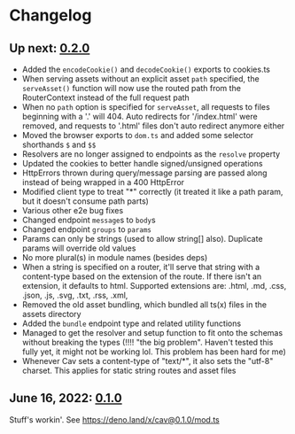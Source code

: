 # Changelog

## Up next: [0.2.0](https://deno.land/x/cav@0.2.0)

- Added the `encodeCookie()` and `decodeCookie()` exports to cookies.ts
- When serving assets without an explicit asset `path` specified, the
  `serveAsset()` function will now use the routed path from the RouterContext
  instead of the full request path
- When no `path` option is specified for `serveAsset`, all requests to files
  beginning with a '.' will 404. Auto redirects for '/index.html' were removed,
  and requests to '.html' files don't auto redirect anymore either
- Moved the browser exports to `dom.ts` and added some selector shorthands `$`
  and `$$`
- Resolvers are no longer assigned to endpoints as the `resolve` property
- Updated the cookies to better handle signed/unsigned operations
- HttpErrors thrown during query/message parsing are passed along instead of
  being wrapped in a 400 HttpError
- Modified client type to treat "*" correctly (it treated it like a path param,
  but it doesn't consume path parts)
- Various other e2e bug fixes
- Changed endpoint `message`s to `body`s
- Changed endpoint `groups` to `params`
- Params can only be strings (used to allow string[] also). Duplicate params
  will override old values
- No more plural(s) in module names (besides deps)
- When a string is specified on a router, it'll serve that string with a
  content-type based on the extension of the route. If there isn't an extension,
  it defaults to html. Supported extensions are: .html, .md, .css, .json, .js, .svg, .txt, .rss, .xml,
- Removed the old asset bundling, which bundled all ts(x) files in the assets
  directory
- Added the `bundle` endpoint type and related utility functions
- Managed to get the resolver and setup function to fit onto the schemas without
  breaking the types (!!!! "the big problem". Haven't tested this fully yet, it might not be working lol. This problem has been hard for me)
- Whenever Cav sets a content-type of "text/*", it also sets the "utf-8"
  charset. This applies for static string routes and asset files

## June 16, 2022: [0.1.0](https://deno.land/x/cav@0.1.0)

Stuff's workin'. See https://deno.land/x/cav@0.1.0/mod.ts